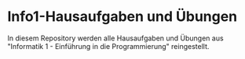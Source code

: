 # Info1-Hausaufgaben und Übungen


In diesem Repository werden alle Hausaufgaben und Übungen aus "Informatik 1 - Einführung in die Programmierung" reingestellt.
